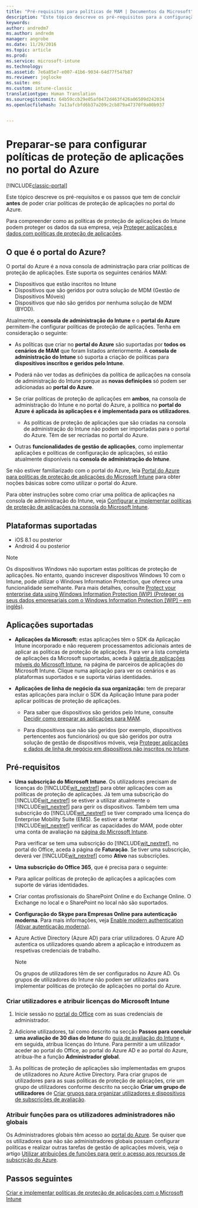 ```yaml
---
title: "Pré-requisitos para políticas de MAM | Documentos da Microsoft"
description: "Este tópico descreve os pré-requisitos para a configuração de utilizadores antes de criar políticas de gestão de aplicações móveis."
keywords: 
author: andredm7
ms.author: andredm
manager: angrobe
ms.date: 11/29/2016
ms.topic: article
ms.prod: 
ms.service: microsoft-intune
ms.technology: 
ms.assetid: 7e6a85e7-e007-41b6-9034-64d77f547b87
ms.reviewer: joglocke
ms.suite: ems
ms.custom: intune-classic
translationtype: Human Translation
ms.sourcegitcommit: 64b59ccb29e05af0472d463f426a06509d242034
ms.openlocfilehash: 7a13afcbfd6b37a209c2cb879a47370f9a00b937


---
```


# <a name="get-ready-to-configure-app-protection-policies-in-the-azure-portal"></a>Preparar-se para configurar políticas de proteção de aplicações no portal do Azure

[!INCLUDE[classic-portal](../includes/classic-portal.md)]

Este tópico descreve os pré-requisitos e os passos que tem de concluir **antes** de poder criar políticas de proteção de aplicações no portal do Azure.

Para compreender como as políticas de proteção de aplicações do Intune podem proteger os dados da sua empresa, veja [Proteger aplicações e dados com políticas de proteção de aplicações](protect-apps-and-data-with-microsoft-intune.md).

## <a name="what-is-the-azure-portal"></a>O que é o portal do Azure?

O portal do Azure é a nova consola de administração para criar políticas de proteção de aplicações. Este suporta os seguintes cenários MAM:
- Dispositivos que estão inscritos no Intune
- Dispositivos que são geridos por outra solução de MDM (Gestão de Dispositivos Móveis)
- Dispositivos que não são geridos por nenhuma solução de MDM (BYOD).

Atualmente, a **consola de administração do Intune** e o **portal do Azure** permitem-lhe configurar políticas de proteção de aplicações.  Tenha em consideração o seguinte:

* As políticas que criar no **portal do Azure** são suportadas por **todos os cenários de MAM** que foram listados anteriormente. A **consola de administração do Intune** só suporta a criação de políticas para **dispositivos inscritos e geridos pelo Intune**.

* Poderá não ver todas as definições da política de aplicações na consola de administração do Intune porque as **novas definições** só podem ser adicionadas ao **portal do Azure**.

* Se criar políticas de proteção de aplicações em **ambos**, na consola de administração do Intune e no portal do Azure, a política no **portal do Azure é aplicada às aplicações e é implementada para os utilizadores**.
    * As políticas de proteção de aplicações que são criadas na consola de administração do Intune não podem ser importadas para o portal do Azure.  Têm de ser recriadas no portal do Azure.


* Outras **funcionalidades de gestão de aplicações**, como implementar aplicações e políticas de configuração de aplicações, só estão atualmente disponíveis na **consola de administração do Intune**.


Se não estiver familiarizado com o portal do Azure, leia [Portal do Azure para políticas de proteção de aplicações do Microsoft Intune](azure-portal-for-microsoft-intune-mam-policies.md) para obter noções básicas sobre como utilizar o portal do Azure.

Para obter instruções sobre como criar uma política de aplicações na consola de administração do Intune, veja [Configurar e implementar políticas de proteção de aplicações na consola do Microsoft Intune](configure-and-deploy-mobile-application-management-policies-in-the-microsoft-intune-console.md).


##  <a name="supported-platforms"></a>Plataformas suportadas
- iOS 8.1 ou posterior
- Android 4 ou posterior

>[!NOTE]
>Os dispositivos Windows não suportam estas políticas de proteção de aplicações. No entanto, quando inscrever dispositivos Windows 10 com o Intune, pode utilizar o Windows Information Protection, que oferece uma funcionalidade semelhante. Para mais detalhes, consulte [Protect your enterprise data using Windows Information Protection (WIP) (Proteger os seus dados empresariais com o Windows Information Protection [WIP] – em inglês)](https://technet.microsoft.com/en-us/itpro/windows/keep-secure/protect-enterprise-data-using-wip).

##  <a name="supported-apps"></a>Aplicações suportadas
* **Aplicações da Microsoft:** estas aplicações têm o SDK da Aplicação Intune incorporado e não requerem processamentos adicionais antes de aplicar as políticas de proteção de aplicações.
Para ver a lista completa de aplicações da Microsoft suportadas, aceda à [galeria de aplicações móveis do Microsoft Intune](https://www.microsoft.com/en-us/cloud-platform/microsoft-intune-apps), na página de parceiros de aplicações do Microsoft Intune. Clique numa aplicação para ver os cenários e as plataformas suportados e se suporta várias identidades.

* **Aplicações de linha de negócio da sua organização:** tem de preparar estas aplicações para incluir o SDK da Aplicação Intune para poder aplicar políticas de proteção de aplicações.

  * Para saber que dispositivos são geridos pelo Intune, consulte [Decidir como preparar as aplicações para MAM](decide-how-to-prepare-apps-for-mobile-application-management-with-microsoft-intune.md).

  * Para dispositivos que não são geridos (por exemplo, dispositivos pertencentes aos funcionários) ou que são geridos por outra solução de gestão de dispositivos móveis, veja [Proteger aplicações e dados de linha de negócio em dispositivos não inscritos no Intune](protect-line-of-business-apps-and-data-on-devices-not-enrolled-in-microsoft-intune.md).

## <a name="prerequisites"></a>Pré-requisitos

-   **Uma subscrição do Microsoft Intune**. Os utilizadores precisam de licenças do [!INCLUDE[wit_nextref](../includes/wit_nextref_md.md)] para obter aplicações com as políticas de proteção de aplicações.
Já tem uma subscrição do [!INCLUDE[wit_nextref](../includes/wit_nextref_md.md)] se estiver a utilizar atualmente o [!INCLUDE[wit_nextref](../includes/wit_nextref_md.md)] para gerir os dispositivos. Também tem uma subscrição do [!INCLUDE[wit_nextref](../includes/wit_nextref_md.md)] se tiver comprado uma licença do Enterprise Mobility Suite (EMS). Se estiver a tentar [!INCLUDE[wit_nextref](../includes/wit_nextref_md.md)] verificar as capacidades do MAM, pode obter uma conta de avaliação na [página do Microsoft Intune](http://www.microsoft.com/en-us/server-cloud/products/microsoft-intune/).

    Para verificar se tem uma subscrição do [!INCLUDE[wit_nextref](../includes/wit_nextref_md.md)], no portal do Office, aceda à página de **Faturação**.  Se tiver uma subscrição, deverá ver [!INCLUDE[wit_nextref](../includes/wit_nextref_md.md)] como **Ativo** nas subscrições.

-   **Uma subscrição do Office 365**, que é precisa para o seguinte:

  - Para aplicar políticas de proteção de aplicações a aplicações com suporte de várias identidades.

  - Criar contas profissionais do SharePoint Online e do Exchange Online. O Exchange no local e o SharePoint no local não são suportados.

-   **Configuração do Skype para Empresas Online para autenticação moderna**. Para mais informações, veja [Enable modern authentication (Ativar autenticação moderna)](http://social.technet.microsoft.com/wiki/contents/articles/34339.skype-for-business-online-enable-your-tenant-for-modern-authentication.aspx).


- Azure Active Directory (Azure AD) para criar utilizadores. O Azure AD autentica os utilizadores quando abrem a aplicação e introduzem as respetivas credenciais de trabalho.

    > [!NOTE]
    > Os grupos de utilizadores têm de ser configurados no Azure AD. Os grupos de utilizadores do Intune não podem ser utilizados para implementar políticas de proteção de aplicações no portal do Azure.

### <a name="create-users-and-assign-microsoft-intune-licenses"></a>Criar utilizadores e atribuir licenças do Microsoft Intune

1.  Inicie sessão no [portal do Office](http://portal.office.com) com as suas credenciais de administrador.

2.  Adicione utilizadores, tal como descrito na secção **Passos para concluir uma avaliação de 30 dias do Intune** do [guia de avaliação do Intune](https://docs.microsoft.com/en-us/intune/understand-explore/get-started-with-a-30-day-trial-of-microsoft-intune) e, em seguida, atribua licenças do Intune. Para permitir a um utilizador aceder ao portal do Office, ao portal do Azure AD e ao portal do Azure, atribua-lhe a função **Administrador global**.

5.  As políticas de proteção de aplicações são implementadas em grupos de utilizadores no Azure Active Directory. Para criar grupos de utilizadores para as suas políticas de proteção de aplicações, crie um grupo de utilizadores conforme descrito na secção **Criar um grupo de utilizadores** de [Criar grupos para organizar utilizadores e dispositivos de subscrições de avaliação](https://docs.microsoft.com/en-us/intune/understand-explore/get-started-with-a-30-day-trial-of-microsoft-intune-step-3).

### <a name="assign-roles-to-non-global-admin-users"></a>Atribuir funções para os utilizadores administradores não globais

Os Administradores globais têm acesso ao [portal do Azure](https://portal.azure.com).  Se quiser que os utilizadores que não são administradores globais possam configurar políticas e realizar outras tarefas de gestão de aplicações móveis, veja o artigo [Utilizar atribuições de funções para gerir o acesso aos recursos de subscrição do Azure](https://azure.microsoft.com/en-us/documentation/articles/role-based-access-control-configure/).

## <a name="next-steps"></a>Passos seguintes
[Criar e implementar políticas de proteção de aplicações com o Microsoft Intune](create-and-deploy-mobile-app-management-policies-with-microsoft-intune.md)



<!--HONumber=Feb17_HO3-->



